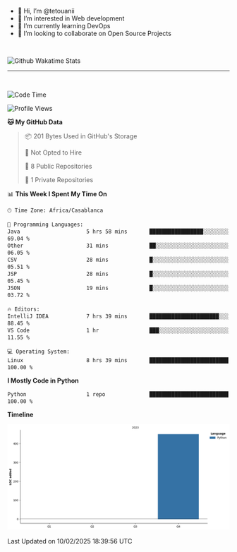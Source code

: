 - 👋 Hi, I’m @tetouanii
- 👀 I’m interested in Web development
- 🌱 I’m currently learning DevOps
- 💞️ I’m looking to collaborate on Open Source Projects

<br/>


![Github Wakatime Stats](https://github-readme-stats.vercel.app/api/wakatime/?username=@walidbosso&layout=compact&&theme=default&link="https://www.github.com/USERNAME/") 

--- 

<br/>


  
<!--START_SECTION:waka-->
![Code Time](http://img.shields.io/badge/Code%20Time-262%20hrs%2055%20mins-blue)

![Profile Views](http://img.shields.io/badge/Profile%20Views-0-blue)

**🐱 My GitHub Data** 

> 📦 201 Bytes Used in GitHub's Storage 
 > 
> 🚫 Not Opted to Hire
 > 
> 📜 8 Public Repositories 
 > 
> 🔑 1 Private Repositories 
 > 
📊 **This Week I Spent My Time On** 

```text
🕑︎ Time Zone: Africa/Casablanca

💬 Programming Languages: 
Java                     5 hrs 58 mins       █████████████████░░░░░░░░   69.04 % 
Other                    31 mins             ██░░░░░░░░░░░░░░░░░░░░░░░   06.05 % 
CSV                      28 mins             █░░░░░░░░░░░░░░░░░░░░░░░░   05.51 % 
JSP                      28 mins             █░░░░░░░░░░░░░░░░░░░░░░░░   05.45 % 
JSON                     19 mins             █░░░░░░░░░░░░░░░░░░░░░░░░   03.72 % 

🔥 Editors: 
IntelliJ IDEA            7 hrs 39 mins       ██████████████████████░░░   88.45 % 
VS Code                  1 hr                ███░░░░░░░░░░░░░░░░░░░░░░   11.55 % 

💻 Operating System: 
Linux                    8 hrs 39 mins       █████████████████████████   100.00 % 
```

**I Mostly Code in Python** 

```text
Python                   1 repo              █████████████████████████   100.00 % 
```



**Timeline**

![Lines of Code chart](https://raw.githubusercontent.com/tetouanii/tetouanii/main/assets/bar_graph.png)


 Last Updated on 10/02/2025 18:39:56 UTC
<!--END_SECTION:waka-->
